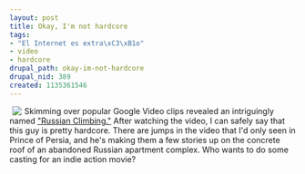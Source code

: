 ```yaml
--- 
layout: post
title: Okay, I'm not hardcore
tags: 
- "El Internet es extra\xC3\xB1o"
- video
- hardcore
drupal_path: okay-im-not-hardcore
drupal_nid: 389
created: 1135361546
---
```

<img src="http://jeff.viapositiva.net/files/jumping.jpg" align=left hspace="5" >Skimming over popular Google Video clips revealed an intriguingly named <a href="http://video.google.com/videoplay?docid=515642196227308929">"Russian Climbing."</a> After watching the video, I can safely say that this guy is pretty hardcore. There are jumps in the video that I'd only seen in Prince of Persia, and he's making them a few stories up on the concrete roof of an abandoned Russian apartment complex. Who wants to do some casting for an indie action movie?<br clear=all>
